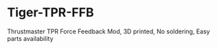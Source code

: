 # Tiger-TPR-FFB
Thrustmaster TPR Force Feedback Mod, 3D printed, No soldering, Easy parts availability 
